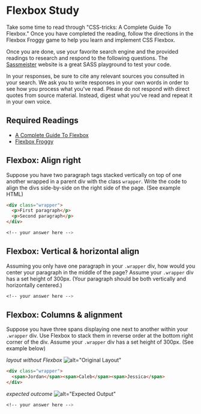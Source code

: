 # Flexbox Study

Take some time to read through "CSS-tricks: A Complete Guide To Flexbox." Once
you have completed the reading, follow the directions in the Flexbox Froggy game
to help you learn and implement CSS Flexbox.

Once you are done, use your favorite search engine and the provided readings to
research and respond to the following questions. The [Sassmeister](https://www.sassmeister.com/)
website is a great SASS playground to test your code.

In your responses, be sure to cite any relevant sources you consulted in your
search. We ask you to write responses in your own words in order to see how you
process what you've read. Please do not respond with direct quotes from source
material. Instead, digest what you've read and repeat it in your own voice.

## Required Readings

-   [A Complete Guide To Flexbox](https://css-tricks.com/snippets/css/a-guide-to-flexbox/)
-   [Flexbox Froggy](https://flexboxfroggy.com/)

## Flexbox: Align right

Suppose you have two paragraph tags stacked vertically on top of one another
wrapped in a parent div with the class `wrapper`. Write the code to align the
divs side-by-side on the right side of the page. (See example HTML)

```html
<div class="wrapper">
  <p>First paragraph</p>
  <p>Second paragraph</p>
</div>
```

```scss
<!-- your answer here -->
```

## Flexbox: Vertical & horizontal align

Assuming you only have one paragraph in your `.wrapper` div, how would you
center your paragraph in the middle of the page? Assume your `.wrapper` div has
a set height of 300px. (Your paragraph should be both vertically and
horizontally centered.)

```scss
<!-- your answer here -->
```

## Flexbox: Columns & alignment

Suppose you have three spans displaying one next to another within your
`.wrapper` div. Use Flexbox to stack them in reverse order at the bottom right
corner of the div. Assume your `.wrapper` div has a set height of 300px. (See
example below)

*layout without Flexbox*
![alt="Original Layout"](https://media.git.generalassemb.ly/user/5696/files/67e6bb58-8b41-11e8-94f2-e9aefbd6e079)

```html
<div class="wrapper">
  <span>Jordan</span><span>Caleb</span><span>Jessica</span>
</div>
```

*expected outcome*
![alt="Expected Output"](https://media.git.generalassemb.ly/user/5696/files/14e0b174-8b42-11e8-89c6-6f06e9c75a42)

```scss
<!-- your answer here -->
```
